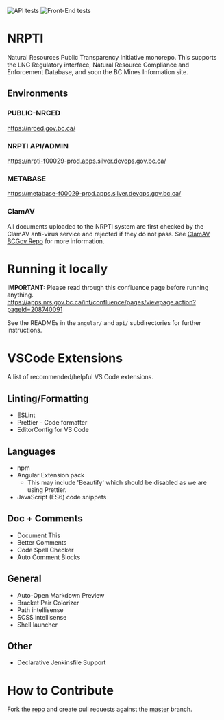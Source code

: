 ![API tests](https://github.com/bcgov/NRPTI/workflows/API%20tests/badge.svg) ![Front-End tests](https://github.com/bcgov/NRPTI/workflows/Front-End%20tests/badge.svg)

# NRPTI 

Natural Resources Public Transparency Initiative monorepo.  This supports the LNG Regulatory interface, Natural Resource Compliance and Enforcement Database, and soon the BC Mines Information site.

## Environments

### PUBLIC-NRCED
https://nrced.gov.bc.ca/

### NRPTI API/ADMIN
https://nrpti-f00029-prod.apps.silver.devops.gov.bc.ca/
  
### METABASE
https://metabase-f00029-prod.apps.silver.devops.gov.bc.ca/

### ClamAV
All documents uploaded to the NRPTI system are first checked by the ClamAV anti-virus service and rejected if they do not pass.  See [ClamAV BCGov Repo](https://github.com/bcgov/clamav) for more information.

# Running it locally

**IMPORTANT:** Please read through this confluence page before running anything.
https://apps.nrs.gov.bc.ca/int/confluence/pages/viewpage.action?pageId=208740091

See the READMEs in the `angular/` and `api/` subdirectories for further instructions.

# VSCode Extensions

A list of recommended/helpful VS Code extensions.

## Linting/Formatting

- ESLint
- Prettier - Code formatter
- EditorConfig for VS Code

## Languages

- npm
- Angular Extension pack
  - This may include 'Beautify' which should be disabled as we are using Prettier.
- JavaScript (ES6) code snippets

## Doc + Comments

- Document This
- Better Comments
- Code Spell Checker
- Auto Comment Blocks

## General

- Auto-Open Markdown Preview
- Bracket Pair Colorizer
- Path intellisense
- SCSS intellisense
- Shell launcher

## Other

- Declarative Jenkinsfile Support

# How to Contribute

Fork the [repo](https://github.com/bcgov/NRPTI) and create pull requests against the [master](https://github.com/bcgov/NRPTI/tree/master) branch.

